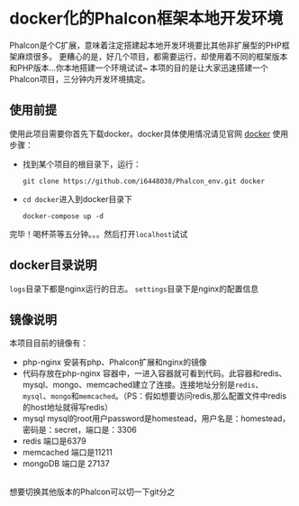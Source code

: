 # docker化的Phalcon框架本地开发环境
  Phalcon是个C扩展，意味着注定搭建起本地开发环境要比其他非扩展型的PHP框架麻烦很多。
  更糟心的是，好几个项目，都需要运行，却使用着不同的框架版本和PHP版本...你本地搭建一个环境试试~
  本项的目的是让大家迅速搭建一个Phalcon项目，三分钟内开发环境搞定。
## 使用前提
  使用此项目需要你首先下载docker。docker具体使用情况请见官网 [docker](https://www.docker.com)
  使用步骤：
  + 找到某个项目的根目录下，运行：
    
    ```git clone https://github.com/i6448038/Phalcon_env.git docker```
  
  + ``cd docker``进入到docker目录下
    
    ```docker-compose up -d```
  
  完毕！喝杯茶等五分钟。。。然后打开``localhost``试试
  
## docker目录说明
  ``logs``目录下都是nginx运行的日志。
  ``settings``目录下是nginx的配置信息

## 镜像说明
  本项目目前的镜像有：
  + php-nginx 安装有php、Phalcon扩展和nginx的镜像
  + 代码存放在php-nginx 容器中，一进入容器就可看到代码。此容器和redis、mysql、mongo、memcached建立了连接。连接地址分别是``redis``、
  ``mysql``、``mongo``和``memcached``。（PS：假如想要访问redis,那么配置文件中redis的host地址就得写redis）
  + mysql mysql的root用户password是homestead，用户名是：homestead，密码是：secret，端口是：3306
  + redis 端口是6379
  + memcached 端口是11211
  + mongoDB 端口是 27137
##
想要切换其他版本的Phalcon可以切一下git分之  
  
  
  
    
  
    

        
  

